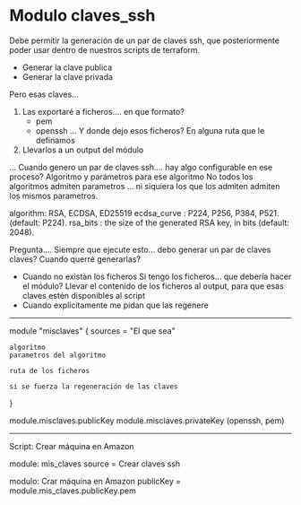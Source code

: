 # Modulo claves_ssh

Debe permitir la generación de un par de claves ssh, que posteriormente poder usar dentro de nuestros scripts de terraform.

- Generar la clave publica
- Generar la clave privada

Pero esas claves...
1. Las exportaré a ficheros.... en que formato?
    - pem
    - openssh
   ... Y donde dejo esos ficheros? En alguna ruta que le definamos
2. Llevarlos a un output del módulo

...
Cuando genero un par de claves ssh.... hay algo configurable en ese proceso? Algoritmo y parámetros para ese algoritmo
No todos los algoritmos admiten parametros ... ni siquiera los que los admiten admiten los mismos parametros.

algorithm:  RSA, ECDSA, ED25519
ecdsa_curve : P224, P256, P384, P521. (default: P224).
rsa_bits : the size of the generated RSA key, in bits (default: 2048).

Pregunta....
Siempre que ejecute esto... debo generar un par de claves claves?
Cuando querré generarlas?
- Cuando no existan los ficheros
  Si tengo los ficheros... que debería hacer el módulo? Llevar el contenido de los ficheros al output, 
  para que esas claves estén disponibles al script
- Cuando explícitamente me pidan que las regenere

---

module "misclaves" {
    sources = "El que sea"
    
    algoritmo
    parametros del algoritmo
    
    ruta de los ficheros
    
    si se fuerza la regeneración de las claves
}

module.misclaves.publicKey
module.misclaves.privateKey (openssh, pem)



---

Script: Crear máquina en Amazon

module: mis_claves
    source = Crear claves ssh

modulo: Crar máquina en Amazon
    publicKey = module.mis_claves.publicKey.pem